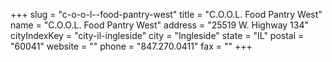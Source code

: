 +++
slug = "c-o-o-l--food-pantry-west"
title = "C.O.O.L. Food Pantry West"
name = "C.O.O.L. Food Pantry West"
address = "25519 W. Highway 134"
cityIndexKey = "city-il-ingleside"
city = "Ingleside"
state = "IL"
postal = "60041"
website = ""
phone = "847.270.0411"
fax = ""
+++
